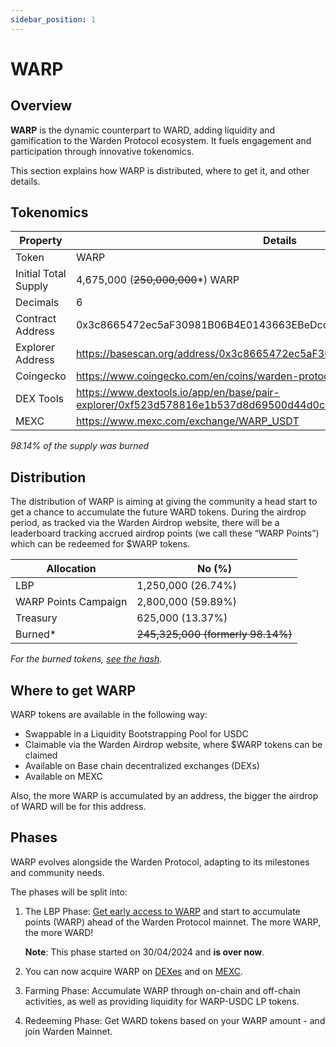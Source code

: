 ```yaml
---
sidebar_position: 1
---
```


# WARP

## Overview

**WARP** is the dynamic counterpart to WARD, adding liquidity and gamification to the Warden Protocol ecosystem. It fuels engagement and participation through innovative tokenomics.

This section explains how WARP is distributed, where to get it, and other details.

## Tokenomics


|Property|Details|
|-|--|
| Token | WARP |
| Initial Total Supply | 4,675,000 (~~250,000,000~~*) WARP |
| Decimals | 6 |
| Contract Address | 0x3c8665472ec5aF30981B06B4E0143663EBeDcc1E |
| Explorer Address | https://basescan.org/address/0x3c8665472ec5aF30981B06B4E0143663EBeDcc1E |
| Coingecko | https://www.coingecko.com/en/coins/warden-protocol-warp |
| DEX Tools | https://www.dextools.io/app/en/base/pair-explorer/0xf523d578816e1b537d8d69500d44d0c699b5d9a9?t=1714815531823 |
| MEXC | https://www.mexc.com/exchange/WARP_USDT |


*98.14% of the supply was burned*

## Distribution

The distribution of WARP is aiming at giving the community a head start to get a chance to accumulate the future WARD tokens.
During the airdrop period, as tracked via the Warden Airdrop website, there will be a leaderboard tracking accrued airdrop points (we call these “WARP Points”) which can be redeemed for $WARP tokens.

|Allocation|No (%)|
|-|--|
| LBP | 1,250,000 (26.74%) |
| WARP Points Campaign | 2,800,000 (59.89%) |
| Treasury | 625,000 (13.37%) |
| Burned* | ~~245,325,000 (formerly 98.14%)~~ |

*For the burned tokens, [see the hash](https://basescan.org/tx/0x87e5a6d5f291d926b74f0045c79fe37c75cdeffe5b177203932b62620288970e).*


## Where to get WARP


WARP tokens are available in the following way:

- Swappable in a Liquidity Bootstrapping Pool for USDC
- Claimable via the Warden Airdrop website, where $WARP tokens can be claimed
- Available on Base chain decentralized exchanges (DEXs)
- Available on MEXC

Also, the more WARP is accumulated by an address, the bigger the airdrop of WARD will be for this address.

## Phases

WARP evolves alongside the Warden Protocol, adapting to its milestones and community needs.

The phases will be split into:

1. The LBP Phase: [Get early access to WARP](https://app.v2.fjordfoundry.com/pools/0xb1cC5aE9f94032e4Ce168C3A4Bc191b7923e7585) and start to accumulate points (WARP) ahead of the Warden Protocol mainnet. The more WARP, the more WARD!  

   **Note**: This phase started on 30/04/2024 and **is over now**.

2. You can now acquire WARP on [DEXes](https://www.dextools.io/app/en/base/pair-explorer/0xf523d578816e1b537d8d69500d44d0c699b5d9a9?t=1714815531823) and on [MEXC](https://www.mexc.com/exchange/WARP_USDT).

3. Farming Phase: Accumulate WARP through on-chain and off-chain activities, as well as providing liquidity for WARP-USDC LP tokens.

4. Redeeming Phase: Get WARD tokens based on your WARP amount - and join Warden Mainnet.




